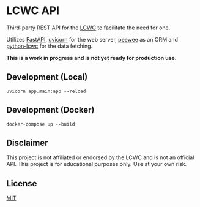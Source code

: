 # LCWC API

Third-party REST API for the [LCWC](https://www.lcwc911.us/live-incident-list) to facilitate the need for one.

Utilizes [FastAPI](https://fastapi.tiangolo.com/), [uvicorn](https://www.uvicorn.org/) for the web server, [peewee](https://docs.peewee-orm.com/en/latest/) as an ORM and [python-lcwc](https://github.com/NateShoffner/python-lcwc) for the data fetching.

**This is a work in progress and is not yet ready for production use.**

## Development (Local)

    uvicorn app.main:app --reload

## Development (Docker)

    docker-compose up --build

## Disclaimer

This project is not affiliated or endorsed by the LCWC and is not an official API. This project is for educational purposes only. Use at your own risk.

## License

[MIT](https://choosealicense.com/licenses/mit/)